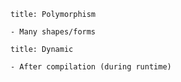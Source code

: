 
```ad-note
title: Polymorphism

- Many shapes/forms
```
```ad-note
title: Dynamic

- After compilation (during runtime)
```

